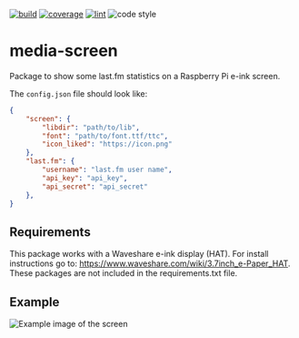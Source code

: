 [![build](https://github.com/mgcth/media_screen/actions/workflows/github-actions-build.yml/badge.svg?branch=master)](https://github.com/mgcth/media_screen/actions/workflows/github-actions-build.yml)
[![coverage](https://img.shields.io/endpoint?url=https://gist.githubusercontent.com/mgcth/cec46aedd403b589ddf14c657ef187fd/raw/media-screen-coverage-badge.json)](https://github.com/mgcth/media_screen/actions/workflows/github-actions-build.yml)
[![lint](https://github.com/mgcth/media_screen/actions/workflows/github-actions-lint.yml/badge.svg?branch=master)](https://github.com/mgcth/media_screen/actions/workflows/github-actions-lint.yml)
![code style](https://img.shields.io/badge/code%20style-black-black)

# media-screen

Package to show some last.fm statistics on a Raspberry Pi e-ink screen.

The `config.json` file should look like:

```json
{
    "screen": {
        "libdir": "path/to/lib",
        "font": "path/to/font.ttf/ttc",
        "icon_liked": "https://icon.png"
    },
    "last.fm": {
        "username": "last.fm user name",
        "api_key": "api_key",
        "api_secret": "api_secret"
    },
}
```

## Requirements

This package works with a Waveshare e-ink display (HAT). For install instructions go to: <https://www.waveshare.com/wiki/3.7inch_e-Paper_HAT>. These packages are not included in the requirements.txt file.

## Example

![Example image of the screen](https://mladen.gibanica.net/posts/media_screen/20220130_111004.jpg)
